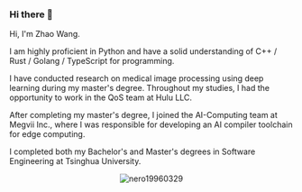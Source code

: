 ### Hi there 👋

Hi, I'm Zhao Wang.

I am highly proficient in Python and have a solid understanding of C++ / Rust / Golang / TypeScript for programming.

I have conducted research on medical image processing using deep learning during my master's degree. Throughout my studies, I had the opportunity to work in the QoS team at Hulu LLC.

After completing my master's degree, I joined the AI-Computing team at Megvii Inc., where I was responsible for developing an AI compiler toolchain for edge computing.

I completed both my Bachelor's and Master's degrees in Software Engineering at Tsinghua University.

<p align="center"> <img src="https://github-readme-stats.vercel.app/api?username=nero19960329&show_icons=true&theme=gotham" alt="nero19960329" />
